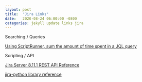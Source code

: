 ```yaml
---
layout: post
title:  "Jira Links"
date:   2020-08-24 06:00:00 -0800
categories: jekyll update links jira
---
```

Searching / Queries

[Using ScriptRunner, sum the amount of time spent in a JQL query](https://community.atlassian.com/t5/Jira-questions/Sum-the-timeSpent-in-JQL-over-the-period-of-time/qaq-p/663729)

Scripting / API

[Jira Server 8.11.1 REST API Reference](https://docs.atlassian.com/software/jira/docs/api/REST/8.11.1/)

[jira-python library reference](https://jira.readthedocs.io/en/latest/)